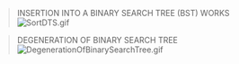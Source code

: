 > INSERTION INTO A BINARY SEARCH TREE (BST) WORKS
![SortDTS.gif](/home/Files/01-Programming/GitHub/Codes/_srcFiles/Images/SortDTS.gif "SortDTS.gif")

> DEGENERATION OF BINARY SEARCH TREE
![DegenerationOfBinarySearchTree.gif](/home/Files/01-Programming/GitHub/Codes/_srcFiles/Images/DegenerationOfBinarySearchTree.gif "DegenerationOfBinarySearchTree.gif")